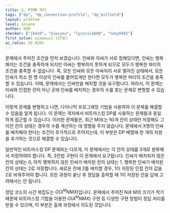 ```yaml
---
title: G. PIMM 파티
tags: ["dp", "dp_connection-profile", "dp_bitfield"]
layout: problem
level: insane
author: 0dO
checker: ["jk410", "kiwiyou", "lycoris1600", "tony9402"]
first_solve: xiaowuc1 (57분)
ac_ratio: 25.926%
---
```


문제에서 주어진 조건을 먼저 보겠습니다. 인싸와 아싸가 서로 접해있다면, 인싸는 행복해지는 조건을 충족하게 되지만 아싸는 행복하지 못하게 되므로 모두가 행복한 파티의 조건을 충족할 수 없습니다. 즉, 모든 인싸와 모든 아싸끼리 서로 떨어진 상태에서, 모든 인싸가 최소 한 명 이상의 인싸를 붙어있게만 한다면 모두가 행복한 파티의 조건을 충족할 수 있습니다. 이때, 문제에서는 인싸만을 배치할 것을 요구합니다. 따라서, 이 문제는 아싸와 인접한 칸이 아닌 곳에 인싸를 배치하는 경우의 수를 찾는 문제로 변형할 수 있습니다.

이렇게 문제를 변형하고 나면, 다이나믹 프로그래밍 기법을 사용하여 이 문제를 해결할 수 있음을 알게 됩니다. 이 문제는 격자에서 비트마스킹 DP를 사용하는 문제들과 동일하게 접근할 수 있습니다. 이러한 문제들은, 최근 M(또는 N)개 칸의 상태만 저장해도 그 이전 칸의 상태는 경우의 수를 계산하는 데 영향을 주지 않습니다. 문제에서 X명의 인싸를 배치해야 한다는 조건이 추가적으로 주어지는데, 이 부분은 DP 배열에 한 개의 차원을 추가하는 것으로 해결할 수 있습니다.

일반적인 비트마스킹 DP 문제와는 다르게, 이 문제에서는 각 칸의 상태를 3개로 분류해서 저장하여야 합니다. 즉, 3진법 구현이 이 문제에서 요구됩니다. 인싸가 배치되지 않은 칸의 상태는 0, 아직 행복하지 않은 인싸가 배치된 칸의 상태는 1, 행복한 인싸가 배치된 칸의 상태는 2로 저장합니다. 새로운 칸에 2를 배치할 경우, 1이 저장된 인접 칸의 값을 2로 바꿔주어야 합니다. 모든 과정이 끝난 후 정답을 출력할 때 1이 저장된 칸을 답에 고려해서는 안 됩니다. 

정답 코드의 시간 복잡도는 $O(3^MNMX)$입니다. 문제에서 주어진 N과 M의 크기가 작기 때문에 비트마스킹 기법을 이용한 $O(4^MNMX)$ 구현 등 다양한 구현 방법이 정답 처리를 받을 수 있으며, 이 부분은 출제 과정에서 의도된 것입니다.
